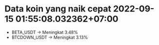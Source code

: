 # Data koin yang naik cepat 2022-09-15 01:55:08.032362+07:00

* BETA_USDT -> Meningkat 3.48%
* BTCDOWN_USDT -> Meningkat 3.13%
